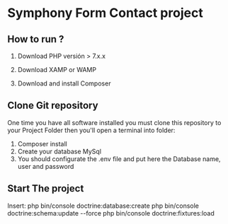 # Symphony Form Contact project

## How to run ?
1. <p>Download PHP versión > 7.x.x </p>
2. <p>Download XAMP or WAMP</p>
3. <p>Download and install Composer</p>

## Clone Git repository
One time you have all software installed you must clone this repository to your Project Folder
then you'll open a terminal into folder:

1. Composer install
2. Create your database MySql
3. You should configurate the .env file and put here the Database name, user and password

## Start The project
Insert:
php bin/console doctrine:database:create
php bin/console doctrine:schema:update --force
php bin/console doctrine:fixtures:load
